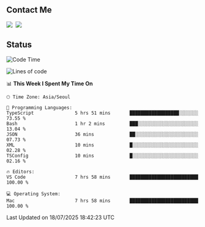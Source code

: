 ## Contact Me
<a href="https://instagram.com/_hongrok"><img src="https://img.shields.io/badge/Instagram-E4405F?style=for-the-badge&logo=Instagram&logoColor=white"/></a>&nbsp;
<img src="https://img.shields.io/badge/HongRok @hlog2e-5865F2?style=for-the-badge&logo=Discord&logoColor=white"/>&nbsp;

## Status

<!--START_SECTION:waka-->
![Code Time](http://img.shields.io/badge/Code%20Time-986%20hrs%2012%20mins-blue)

![Lines of code](https://img.shields.io/badge/From%20Hello%20World%20I%27ve%20Written-717.0%20thousand%20lines%20of%20code-blue)

📊 **This Week I Spent My Time On** 

```text
🕑︎ Time Zone: Asia/Seoul

💬 Programming Languages: 
TypeScript               5 hrs 51 mins       ██████████████████░░░░░░░   73.55 % 
Bash                     1 hr 2 mins         ███░░░░░░░░░░░░░░░░░░░░░░   13.04 % 
JSON                     36 mins             ██░░░░░░░░░░░░░░░░░░░░░░░   07.73 % 
XML                      10 mins             █░░░░░░░░░░░░░░░░░░░░░░░░   02.28 % 
TSConfig                 10 mins             █░░░░░░░░░░░░░░░░░░░░░░░░   02.16 % 

🔥 Editors: 
VS Code                  7 hrs 58 mins       █████████████████████████   100.00 % 

💻 Operating System: 
Mac                      7 hrs 58 mins       █████████████████████████   100.00 % 
```


 Last Updated on 18/07/2025 18:42:23 UTC
<!--END_SECTION:waka-->
